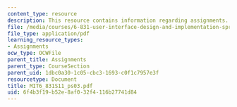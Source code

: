 ```yaml
---
content_type: resource
description: This resource contains information regarding assignments.
file: /media/courses/6-831-user-interface-design-and-implementation-spring-2011/6f4b3f19b52e8af032f4116b27741d84_MIT6_831S11_ps03.pdf
file_type: application/pdf
learning_resource_types:
- Assignments
ocw_type: OCWFile
parent_title: Assignments
parent_type: CourseSection
parent_uid: 1dbc0a30-1c05-cbc3-1693-c0f1c7957e3f
resourcetype: Document
title: MIT6_831S11_ps03.pdf
uid: 6f4b3f19-b52e-8af0-32f4-116b27741d84
---
```


